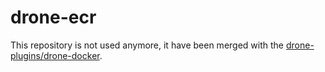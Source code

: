 # drone-ecr

This repository is not used anymore, it have been merged with the [drone-plugins/drone-docker](https://github.com/drone-plugins/drone-docker/tree/master/cmd/drone-ecr).
